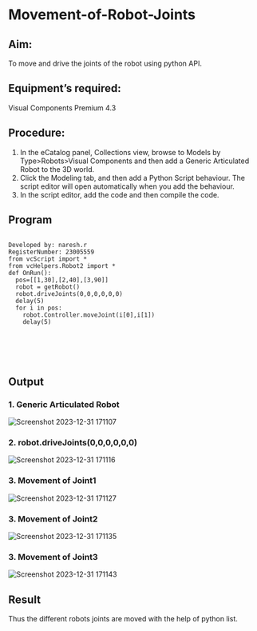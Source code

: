 # Movement-of-Robot-Joints
## Aim:  
To move and drive the joints of the robot using python API.

## Equipment’s required:

Visual Components Premium 4.3

## Procedure:

1. 	In the eCatalog panel, Collections view, browse to Models by Type>Robots>Visual Components and then add a Generic Articulated Robot to the 3D world.
2. 	Click the Modeling tab, and then add a Python Script behaviour. The script editor will open automatically when you add the behaviour.
3. 	In the script editor, add the code and then compile the code.

## Program
```

Developed by: naresh.r
RegisterNumber: 23005559
from vcScript import *
from vcHelpers.Robot2 import *
def OnRun():
  pos=[[1,30],[2,40],[3,90]]
  robot = getRobot()
  robot.driveJoints(0,0,0,0,0,0)
  delay(5)
  for i in pos:
    robot.Controller.moveJoint(i[0],i[1])
    delay(5)






```
## Output
### 1. Generic Articulated Robot

![Screenshot 2023-12-31 171107](https://github.com/feryjfgkuyfgewjfgew/Movement-of-Robot-Joints/assets/150319377/c7d1b8a6-6253-4f7e-97e9-2ba3744cb929)

### 2. robot.driveJoints(0,0,0,0,0,0)

![Screenshot 2023-12-31 171116](https://github.com/feryjfgkuyfgewjfgew/Movement-of-Robot-Joints/assets/150319377/26137577-65db-482f-95c1-cd0313aa0e7f)

### 3. Movement of Joint1

![Screenshot 2023-12-31 171127](https://github.com/feryjfgkuyfgewjfgew/Movement-of-Robot-Joints/assets/150319377/0d4e387d-d1a2-42c6-9059-a4b8788218dc)

### 3. Movement of Joint2

![Screenshot 2023-12-31 171135](https://github.com/feryjfgkuyfgewjfgew/Movement-of-Robot-Joints/assets/150319377/b3d685df-5338-4a8e-a719-601a0e8da61d)

### 3. Movement of Joint3

![Screenshot 2023-12-31 171143](https://github.com/feryjfgkuyfgewjfgew/Movement-of-Robot-Joints/assets/150319377/077bcdf8-4ddd-4ba2-977b-da92e8f1fb52)


## Result 
Thus the different robots joints are moved with the help of python list.
